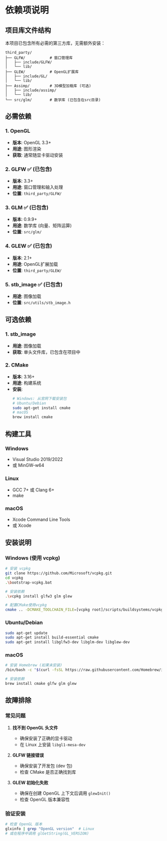 # 依赖项说明

## 项目库文件结构

本项目已包含所有必需的第三方库，无需额外安装：

```
third_party/
├── GLFW/           # 窗口管理库
│   ├── include/GLFW/
│   └── lib/
├── GLEW/           # OpenGL扩展库
│   ├── include/GL/
│   └── lib/
├── Assimp/         # 3D模型加载库 (可选)
│   ├── include/assimp/
│   └── lib/
└── src/glm/        # 数学库 (已包含在src目录)
```

## 必需依赖

### 1. OpenGL
- **版本**: OpenGL 3.3+
- **用途**: 图形渲染
- **获取**: 通常随显卡驱动安装

### 2. GLFW ✅ (已包含)
- **版本**: 3.3+
- **用途**: 窗口管理和输入处理
- **位置**: `third_party/GLFW/`

### 3. GLM ✅ (已包含)
- **版本**: 0.9.9+
- **用途**: 数学库 (向量、矩阵运算)
- **位置**: `src/glm/`

### 4. GLEW ✅ (已包含)
- **版本**: 2.1+
- **用途**: OpenGL扩展加载
- **位置**: `third_party/GLEW/`

### 5. stb_image ✅ (已包含)
- **用途**: 图像加载
- **位置**: `src/utils/stb_image.h`

## 可选依赖

### 1. stb_image
- **用途**: 图像加载
- **获取**: 单头文件库，已包含在项目中

### 2. CMake
- **版本**: 3.16+
- **用途**: 构建系统
- **安装**:
  ```bash
  # Windows: 从官网下载安装包
  # Ubuntu/Debian
  sudo apt-get install cmake
  # macOS
  brew install cmake
  ```

## 构建工具

### Windows
- Visual Studio 2019/2022
- 或 MinGW-w64

### Linux
- GCC 7+ 或 Clang 6+
- make

### macOS
- Xcode Command Line Tools
- 或 Xcode

## 安装说明

### Windows (使用 vcpkg)
```bash
# 安装 vcpkg
git clone https://github.com/Microsoft/vcpkg.git
cd vcpkg
.\bootstrap-vcpkg.bat

# 安装依赖
.\vcpkg install glfw3 glm glew

# 配置CMake使用vcpkg
cmake .. -DCMAKE_TOOLCHAIN_FILE=[vcpkg root]/scripts/buildsystems/vcpkg.cmake
```

### Ubuntu/Debian
```bash
sudo apt-get update
sudo apt-get install build-essential cmake
sudo apt-get install libglfw3-dev libglm-dev libglew-dev
```

### macOS
```bash
# 安装 Homebrew (如果未安装)
/bin/bash -c "$(curl -fsSL https://raw.githubusercontent.com/Homebrew/install/HEAD/install.sh)"

# 安装依赖
brew install cmake glfw glm glew
```

## 故障排除

### 常见问题

1. **找不到 OpenGL 头文件**
   - 确保安装了正确的显卡驱动
   - 在 Linux 上安装 `libgl1-mesa-dev`

2. **GLFW 链接错误**
   - 确保安装了开发包 (dev 包)
   - 检查 CMake 是否正确找到库

3. **GLEW 初始化失败**
   - 确保在创建 OpenGL 上下文后调用 `glewInit()`
   - 检查 OpenGL 版本兼容性

### 验证安装
```bash
# 检查 OpenGL 版本
glxinfo | grep "OpenGL version"  # Linux
# 或在程序中调用 glGetString(GL_VERSION)
```
